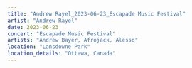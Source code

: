 ```yaml
---
title: "Andrew Rayel_2023-06-23_Escapade Music Festival"
artist: "Andrew Rayel"
date: 2023-06-23
concert: "Escapade Music Festival"
artists: "Andrew Bayer, Afrojack, Alesso"
location: "Lansdowne Park"
location_details: "Ottawa, Canada"
---
```


